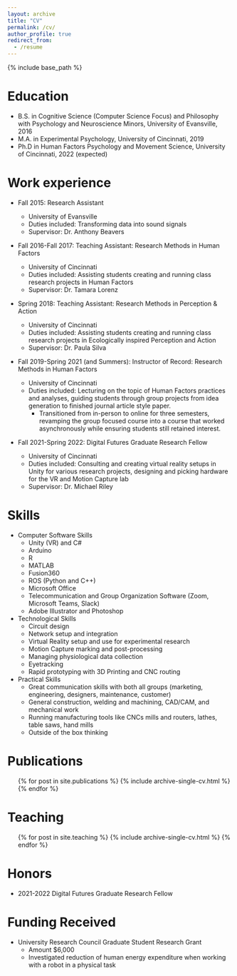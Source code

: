 ```yaml
---
layout: archive
title: "CV"
permalink: /cv/
author_profile: true
redirect_from:
  - /resume
---
```


{% include base_path %}

Education
======
* B.S. in Cognitive Science (Computer Science Focus) and Philosophy with Psychology and Neuroscience Minors, University of Evansville, 2016
* M.A. in Experimental Psychology, University of Cincinnati, 2019
* Ph.D in Human Factors Psychology and Movement Science, University of Cincinnati, 2022 (expected)

Work experience
======
* Fall 2015: Research Assistant
  * University of Evansville
  * Duties included: Transforming data into sound signals
  * Supervisor: Dr. Anthony Beavers

* Fall 2016-Fall 2017: Teaching Assistant: Research Methods in Human Factors
  * University of Cincinnati
  * Duties included: Assisting students creating and running class research projects in Human Factors
  * Supervisor: Dr. Tamara Lorenz

* Spring 2018: Teaching Assistant: Research Methods in Perception & Action
  * University of Cincinnati
  * Duties included: Assisting students creating and running class research projects in Ecologically inspired Perception and Action
  * Supervisor: Dr. Paula Silva

* Fall 2019-Spring 2021 (and Summers): Instructor of Record: Research Methods in Human Factors
  * University of Cincinnati
  * Duties included: Lecturing on the topic of Human Factors practices and analyses, guiding students through group projects from idea generation to finished journal article style paper.
    * Transitioned from in-person to online for three semesters, revamping the group focused course into a course that worked asynchronously while ensuring students still retained interest.

* Fall 2021-Spring 2022: Digital Futures Graduate Research Fellow
  * University of Cincinnati
  * Duties included: Consulting and creating virtual reality setups in Unity for various research projects, designing and picking hardware for the VR and Motion Capture lab 
  * Supervisor: Dr. Michael Riley
  
Skills
======
* Computer Software Skills
  * Unity (VR) and C#
  * Arduino
  * R
  * MATLAB
  * Fusion360
  * ROS (Python and C++)
  * Microsoft Office
  * Telecommunication and Group Organization Software (Zoom, Microsoft Teams, Slack)
  * Adobe Illustrator and Photoshop
* Technological Skills
  * Circuit design
  * Network setup and integration
  * Virtual Reality setup and use for experimental research
  * Motion Capture marking and post-processing
  * Managing physiological data collection
  * Eyetracking
  * Rapid prototyping with 3D Printing and CNC routing
* Practical Skills
  * Great communication skills with both all groups (marketing, engineering, designers, maintenance, customer)
  * General construction, welding and machining, CAD/CAM, and mechanical work
  * Running manufacturing tools like CNCs mills and routers, lathes, table saws, hand mills
  * Outside of the box thinking

Publications
======
  <ul>{% for post in site.publications %}
    {% include archive-single-cv.html %}
  {% endfor %}</ul>

<!-- Talks
======
  <ul>{% for post in site.talks %}
    {% include archive-single-talk-cv.html %}
  {% endfor %}</ul> -->
  
Teaching
======
  <ul>{% for post in site.teaching %}
    {% include archive-single-cv.html %}
  {% endfor %}</ul>

Honors
======
* 2021-2022 Digital Futures Graduate Research Fellow 
  
Funding Received
======
* University Research Council Graduate Student Research Grant
  * Amount $6,000
  * Investigated reduction of human energy expenditure when working with a robot in a physical task

<!-- Service and leadership
======
*  -->
